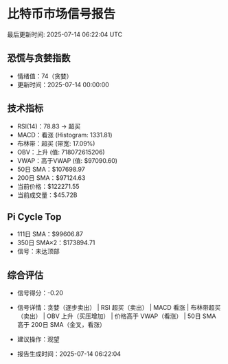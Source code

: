 # 比特币市场信号报告

最后更新时间: 2025-07-14 06:22:04 UTC

## 恐慌与贪婪指数
- 情绪值：74（贪婪）
- 更新时间：2025-07-14 00:00:00

## 技术指标
- RSI(14)：78.83 → 超买
- MACD：看涨 (Histogram: 1331.81)
- 布林带：超买 (带宽: 17.09%)
- OBV：上升 (值: 718072615206)
- VWAP：高于VWAP (值: $97090.60)
- 50日 SMA：$107698.97
- 200日 SMA：$97124.63
- 当前价格：$122271.55
- 当前成交量：$45.72B

## Pi Cycle Top
- 111日 SMA：$99606.87
- 350日 SMA×2：$173894.71
- 信号：未达顶部

## 综合评估
- 信号得分：-0.20
- 信号详情：贪婪（逐步卖出） | RSI 超买（卖出） | MACD 看涨 | 布林带超买（卖出） | OBV 上升（买压增加） | 价格高于 VWAP（看涨） | 50日 SMA 高于 200日 SMA（金叉，看涨）
- 建议操作：观望

- 报告生成时间：2025-07-14 06:22:04
